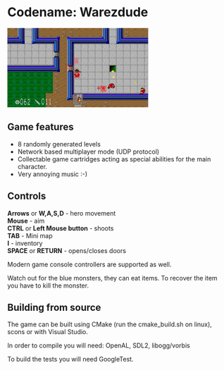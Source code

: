 # Codename: Warezdude

![gameplay](wd.gif)

## Game features
- 8 randomly generated levels 
- Network based multiplayer mode (UDP protocol)
- Collectable game cartridges acting as special abilities for the main character.
- Very annoying music :-)

## Controls

**Arrows** or **W,A,S,D** - hero movement\
**Mouse** - aim\
**CTRL** or **Left Mouse button** - shoots\
**TAB** - Mini map\
**I** - inventory\
**SPACE** or **RETURN** - opens/closes doors

Modern game console controllers are supported as well.

Watch out for the blue monsters, they can eat items. To recover the item you have to kill the monster.

## Building from source

The game can be built using CMake (run the cmake_build.sh on linux), scons or with Visual Studio.

In order to compile you will need: OpenAL, SDL2, libogg/vorbis

To build the tests you will need GoogleTest.
